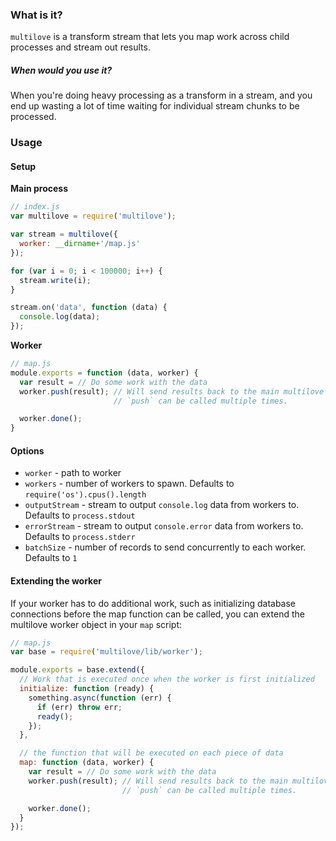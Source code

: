 ### What is it?

`multilove` is a transform stream that lets you map work across child processes and stream out results.

##### When would you use it?

When you're doing heavy processing as a transform in a stream, and you end up wasting a lot of time waiting for individual stream chunks to be processed.

### Usage

#### Setup
**Main process**

```js
// index.js
var multilove = require('multilove');

var stream = multilove({
  worker: __dirname+'/map.js'
});

for (var i = 0; i < 100000; i++) {
  stream.write(i);
}

stream.on('data', function (data) {
  console.log(data);
});
```

**Worker**

```js
// map.js
module.exports = function (data, worker) {
  var result = // Do some work with the data
  worker.push(result); // Will send results back to the main multilove stream.
                       // `push` can be called multiple times.

  worker.done();
}

```

#### Options

- `worker` - path to worker
- `workers` - number of workers to spawn. Defaults to `require('os').cpus().length`
- `outputStream` - stream to output `console.log` data from workers to. Defaults to  `process.stdout`
- `errorStream` - stream to output `console.error` data from workers to. Defaults to `process.stderr`
- `batchSize` - number of records to send concurrently to each worker. Defaults to `1`


#### Extending the worker

If your worker has to do additional work, such as initializing database connections before the map function can be called, you can extend the multilove worker object in your `map` script:

```js
// map.js
var base = require('multilove/lib/worker');

module.exports = base.extend({
  // Work that is executed once when the worker is first initialized
  initialize: function (ready) {
    something.async(function (err) {
      if (err) throw err;
      ready();
    });
  },

  // the function that will be executed on each piece of data
  map: function (data, worker) {
    var result = // Do some work with the data
    worker.push(result); // Will send results back to the main multilove stream.
                         // `push` can be called multiple times.

    worker.done();
  }
});
```

